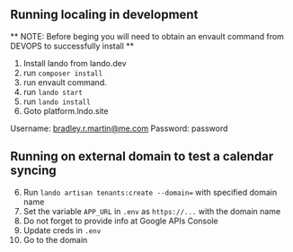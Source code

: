 ## Running localing in development

** NOTE: Before beging you will need to obtain an envault command from DEVOPS to successfully install **

1. Install lando from lando.dev
2. run `composer install`
3. run envault command.
4. run `lando start`
5. run `lando install`
6. Goto platform.lndo.site

Username: bradley.r.martin@me.com Password: password

## Running on external domain to test a calendar syncing

6. Run `lando artisan tenants:create --domain=` with specified domain name
7. Set the variable `APP_URL` in `.env` as `https://...` with the domain name
8. Do not forget to provide info at Google APIs Console
9. Update creds in `.env`
10. Go to the domain

